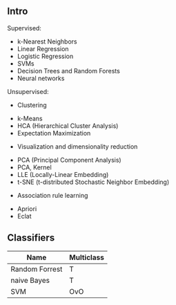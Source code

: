 
## Intro
Supervised:  
* k-Nearest Neighbors
* Linear Regression
* Logistic Regression
* SVMs
* Decision Trees and Random Forests
* Neural networks

Unsupervised:  
* Clustering
 - k-Means
 - HCA (Hierarchical Cluster Analysis)
 - Expectation Maximization
* Visualization and dimensionality reduction
 - PCA (Principal Component Analysis)
 - PCA, Kernel
 - LLE (Locally-Linear Embedding)
 - t-SNE (t-distributed Stochastic Neighbor Embedding) 
* Association rule learning
 - Apriori
 - Eclat

## Classifiers


| Name | Multiclass |
| ---  | ---        |
| Random Forrest | T |
| naive Bayes    | T |
| SVM            | OvO |

















